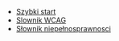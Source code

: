 - [Szybki start](slownik/)
- [Slownik WCAG](slownik/slownik)
- [Słownik niepełnosprawnosci](slownik/slownik-niepelnosprawnosci)
